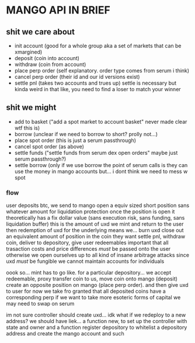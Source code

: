 # MANGO API IN BRIEF

## shit we care about

- init account (good for a whole group aka a set of markets that can be xmargined)
- deposit (coin into account)
- withdraw (coin from account)
- place perp order (self explanatory. order type comes from serum i think)
- cancel perp order (their id and our id versions exist)
- settle pnl (takes two accounts and trues up)
  settle is necessary but kinda weird in that like, you need to find a loser to match your winner

## shit we might

- add to basket ("add a spot market to account basket" never made clear wtf this is)
- borrow (unclear if we need to borrow to short? prolly not...)
- place spot order (this is just a serum passthrough)
- cancel spot order (as above)
- settle funds ("settle funds from serum dex open orders" maybe just serum passthrough?)
- settle borrow (only if we use borrow
  the point of serum calls is they can use the money in mango accounts
  but... i dont think we need to mess w spot

### flow

user deposits btc, we send to mango
open a equiv sized short position sans whatever amount for liquidation protection
once the position is open it theoretically has a fix dollar value
(sans execution risk, sans funding, sans liquidation buffer)
this is the amount of uxd we mint and return to the user
then redemption of uxd for the underlying means we... burn uxd
close out an equivalent amount of position in the coin they want
settle pnl, withdraw coin, deliver to depository, give user redeemables
important that all trasaction costs and price differences _must_ be passed onto the user
otherwise we open ourselves up to all kind of insane arbitrage attacks
since uxd _must_ be fungible we cannot maintain accounts for individuals

oook so... mint has to go like. for a particular depository...
we accept redeemable, proxy transfer coin to us, move coin onto mango (deposit)
create an opposite position on mango (place perp order). and then give uxd to user
for now we take fro granted that all deposited coins have a corresponding perp
if we want to take more esoteric forms of capital we may need to swap on serum

im not sure controller should create uxd... idk what if we redeploy to a new address?
we should have liek... a function new, to set up the controller with state and owner
and a function register depository to whitelist a depository address
and create the mango account and such
